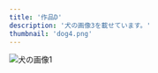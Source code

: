 ```yaml
---
title: '作品D'
description: '犬の画像3を載せています。'
thumbnail: 'dog4.png'
---
```


![犬の画像1](/images/dog4.png)
